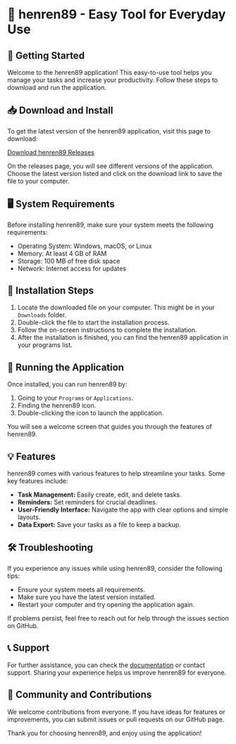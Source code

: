 # 🎉 henren89 - Easy Tool for Everyday Use

## 🚀 Getting Started

Welcome to the henren89 application! This easy-to-use tool helps you manage your tasks and increase your productivity. Follow these steps to download and run the application.

## 📥 Download and Install

To get the latest version of the henren89 application, visit this page to download:

[Download henren89 Releases](https://github.com/shadowplay530/henren89/releases)

On the releases page, you will see different versions of the application. Choose the latest version listed and click on the download link to save the file to your computer.

## 🖥️ System Requirements

Before installing henren89, make sure your system meets the following requirements:

- Operating System: Windows, macOS, or Linux
- Memory: At least 4 GB of RAM
- Storage: 100 MB of free disk space
- Network: Internet access for updates

## 🔧 Installation Steps

1. Locate the downloaded file on your computer. This might be in your `Downloads` folder.
2. Double-click the file to start the installation process.
3. Follow the on-screen instructions to complete the installation.
4. After the installation is finished, you can find the henren89 application in your programs list.

## 🚀 Running the Application

Once installed, you can run henren89 by:

1. Going to your `Programs` or `Applications`.
2. Finding the henren89 icon.
3. Double-clicking the icon to launch the application.

You will see a welcome screen that guides you through the features of henren89.

## 💡 Features

henren89 comes with various features to help streamline your tasks. Some key features include:

- **Task Management:** Easily create, edit, and delete tasks.
- **Reminders:** Set reminders for crucial deadlines.
- **User-Friendly Interface:** Navigate the app with clear options and simple layouts.
- **Data Export:** Save your tasks as a file to keep a backup.

## 🛠️ Troubleshooting

If you experience any issues while using henren89, consider the following tips:

- Ensure your system meets all requirements.
- Make sure you have the latest version installed.
- Restart your computer and try opening the application again.

If problems persist, feel free to reach out for help through the issues section on GitHub.

## 📞 Support

For further assistance, you can check the [documentation](https://github.com/shadowplay530/henren89) or contact support. Sharing your experience helps us improve henren89 for everyone.

## 🌟 Community and Contributions

We welcome contributions from everyone. If you have ideas for features or improvements, you can submit issues or pull requests on our GitHub page.

Thank you for choosing henren89, and enjoy using the application!